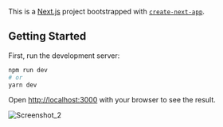 This is a [Next.js](https://nextjs.org/) project bootstrapped with [`create-next-app`](https://github.com/vercel/next.js/tree/canary/packages/create-next-app).

## Getting Started

First, run the development server:

```bash
npm run dev
# or
yarn dev
```

Open [http://localhost:3000](http://localhost:3000) with your browser to see the result.


![Screenshot_2](https://user-images.githubusercontent.com/88821881/145616377-49fef0c0-a465-4b73-ba82-a0f2d695b952.png)

